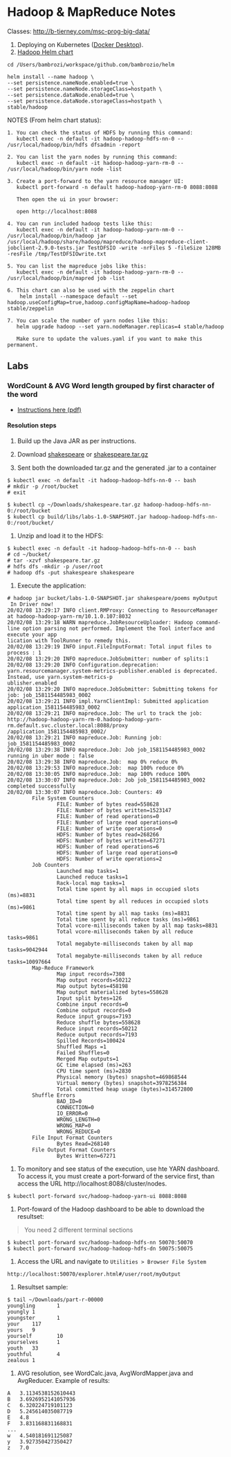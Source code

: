 # Hadoop & MapReduce Notes

Classes: http://b-tierney.com/msc-prog-big-data/

1. Deploying on Kubernetes ([Docker Desktop](https://www.docker.com/products/docker-desktop)).
1. [Hadoop Helm chart](https://github.com/helm/charts/tree/master/stable/hadoop)
```
cd /Users/bambrozi/workspace/github.com/bambrozio/helm

helm install --name hadoop \
--set persistence.nameNode.enabled=true \
--set persistence.nameNode.storageClass=hostpath \
--set persistence.dataNode.enabled=true \
--set persistence.dataNode.storageClass=hostpath \
stable/hadoop
```

NOTES (From helm chart status):
```
1. You can check the status of HDFS by running this command:
   kubectl exec -n default -it hadoop-hadoop-hdfs-nn-0 -- /usr/local/hadoop/bin/hdfs dfsadmin -report

2. You can list the yarn nodes by running this command:
   kubectl exec -n default -it hadoop-hadoop-yarn-rm-0 -- /usr/local/hadoop/bin/yarn node -list

3. Create a port-forward to the yarn resource manager UI:
   kubectl port-forward -n default hadoop-hadoop-yarn-rm-0 8088:8088

   Then open the ui in your browser:

   open http://localhost:8088

4. You can run included hadoop tests like this:
   kubectl exec -n default -it hadoop-hadoop-yarn-nm-0 -- /usr/local/hadoop/bin/hadoop jar /usr/local/hadoop/share/hadoop/mapreduce/hadoop-mapreduce-client-jobclient-2.9.0-tests.jar TestDFSIO -write -nrFiles 5 -fileSize 128MB -resFile /tmp/TestDFSIOwrite.txt

5. You can list the mapreduce jobs like this:
   kubectl exec -n default -it hadoop-hadoop-yarn-rm-0 -- /usr/local/hadoop/bin/mapred job -list

6. This chart can also be used with the zeppelin chart
    helm install --namespace default --set hadoop.useConfigMap=true,hadoop.configMapName=hadoop-hadoop stable/zeppelin

7. You can scale the number of yarn nodes like this:
   helm upgrade hadoop --set yarn.nodeManager.replicas=4 stable/hadoop

   Make sure to update the values.yaml if you want to make this permanent.
```

## Labs

### WordCount & AVG Word length grouped by first character of the word
- [Instructions here (pdf)](https://secureservercdn.net/160.153.138.74/umw.129.myftpupload.com/wp-content/uploads/2020/02/Lab4-Creating_First_MR_Process.pdf)

#### Resolution steps
1. Build up the Java JAR as per instructions.

1. Download [shakespeare](https://www.dropbox.com/s/m84tzbn0489khb6/shakespeare.tar.gz?dl=0) or [shakespeare.tar.gz](https://github.com/swinton/Cloudera-Hadoop-for-Developers/blob/master/training_materials/developer/data/shakespeare.tar.gz)


1. Sent both the downloaded tar.gz and the generated .jar to a container
```
$ kubectl exec -n default -it hadoop-hadoop-hdfs-nn-0 -- bash
# mkdir -p /root/bucket
# exit

$ kubectl cp ~/Downloads/shakespeare.tar.gz hadoop-hadoop-hdfs-nn-0:/root/bucket
$ kubectl cp build/libs/labs-1.0-SNAPSHOT.jar hadoop-hadoop-hdfs-nn-0:/root/bucket/
```

1. Unzip and load it to the HDFS:
```
$ kubectl exec -n default -it hadoop-hadoop-hdfs-nn-0 -- bash
# cd ~/bucket/
# tar -xzvf shakespeare.tar.gz
# hdfs dfs -mkdir -p /user/root
# hadoop dfs -put shakespeare shakespeare
```

1. Execute the application:
```
# hadoop jar bucket/labs-1.0-SNAPSHOT.jar shakespeare/poems myOutput
 In Driver now!
20/02/08 13:29:17 INFO client.RMProxy: Connecting to ResourceManager at hadoop-hadoop-yarn-rm/10.1.0.107:8032
20/02/08 13:29:18 WARN mapreduce.JobResourceUploader: Hadoop command-line option parsing not performed. Implement the Tool interface and execute your app
lication with ToolRunner to remedy this.
20/02/08 13:29:19 INFO input.FileInputFormat: Total input files to process : 1
20/02/08 13:29:20 INFO mapreduce.JobSubmitter: number of splits:1
20/02/08 13:29:20 INFO Configuration.deprecation: yarn.resourcemanager.system-metrics-publisher.enabled is deprecated. Instead, use yarn.system-metrics-p
ublisher.enabled
20/02/08 13:29:20 INFO mapreduce.JobSubmitter: Submitting tokens for job: job_1581154485983_0002
20/02/08 13:29:21 INFO impl.YarnClientImpl: Submitted application application_1581154485983_0002
20/02/08 13:29:21 INFO mapreduce.Job: The url to track the job: http://hadoop-hadoop-yarn-rm-0.hadoop-hadoop-yarn-rm.default.svc.cluster.local:8088/proxy
/application_1581154485983_0002/
20/02/08 13:29:21 INFO mapreduce.Job: Running job: job_1581154485983_0002
20/02/08 13:29:38 INFO mapreduce.Job: Job job_1581154485983_0002 running in uber mode : false
20/02/08 13:29:38 INFO mapreduce.Job:  map 0% reduce 0%
20/02/08 13:29:53 INFO mapreduce.Job:  map 100% reduce 0%
20/02/08 13:30:05 INFO mapreduce.Job:  map 100% reduce 100%
20/02/08 13:30:07 INFO mapreduce.Job: Job job_1581154485983_0002 completed successfully
20/02/08 13:30:07 INFO mapreduce.Job: Counters: 49
        File System Counters
                FILE: Number of bytes read=558628
                FILE: Number of bytes written=1523147
                FILE: Number of read operations=0
                FILE: Number of large read operations=0
                FILE: Number of write operations=0
                HDFS: Number of bytes read=268266
                HDFS: Number of bytes written=67271
                HDFS: Number of read operations=6
                HDFS: Number of large read operations=0
                HDFS: Number of write operations=2
        Job Counters 
                Launched map tasks=1
                Launched reduce tasks=1
                Rack-local map tasks=1
                Total time spent by all maps in occupied slots (ms)=8831
                Total time spent by all reduces in occupied slots (ms)=9861
                Total time spent by all map tasks (ms)=8831
                Total time spent by all reduce tasks (ms)=9861
                Total vcore-milliseconds taken by all map tasks=8831
                Total vcore-milliseconds taken by all reduce tasks=9861
                Total megabyte-milliseconds taken by all map tasks=9042944
                Total megabyte-milliseconds taken by all reduce tasks=10097664
        Map-Reduce Framework
                Map input records=7308
                Map output records=50212
                Map output bytes=458198
                Map output materialized bytes=558628
                Input split bytes=126
                Combine input records=0
                Combine output records=0
                Reduce input groups=7193
                Reduce shuffle bytes=558628
                Reduce input records=50212
                Reduce output records=7193
                Spilled Records=100424
                Shuffled Maps =1
                Failed Shuffles=0
                Merged Map outputs=1
                GC time elapsed (ms)=263
                CPU time spent (ms)=2830
                Physical memory (bytes) snapshot=469868544
                Virtual memory (bytes) snapshot=3978256384
                Total committed heap usage (bytes)=314572800
        Shuffle Errors
                BAD_ID=0
                CONNECTION=0
                IO_ERROR=0
                WRONG_LENGTH=0
                WRONG_MAP=0
                WRONG_REDUCE=0
        File Input Format Counters 
                Bytes Read=268140
        File Output Format Counters 
                Bytes Written=67271
```

1. To monitory and see status of the execution, use hte YARN dashboard. To access it, you must create a port-forward of the service first, than access the URL http://localhost:8088/cluster/nodes.
```
$ kubectl port-forward svc/hadoop-hadoop-yarn-ui 8088:8088
```

1. Port-foward of the Hadoop dashboard to be able to download the resultset: 
> You need 2 different terminal sections
```
$ kubectl port-forward svc/hadoop-hadoop-hdfs-nn 50070:50070
$ kubectl port-forward svc/hadoop-hadoop-hdfs-dn 50075:50075
```

1. Access the URL and navigate to `Utilities > Browser File System`
```
http://localhost:50070/explorer.html#/user/root/myOutput
```

1. Resultset sample:
```
$ tail ~/Downloads/part-r-00000 
youngling       1
youngly 1
youngster       1
your    117
yours   9
yourself        10
yourselves      1
youth   33
youthful        4
zealous 1
```

1. AVG resolution, see WordCalc.java, AvgWordMapper.java and AvgReducer. Example of results:
```
A	3.1134538152610443
B	3.6926952141057936
C	6.320224719101123
D	5.245614035087719
E	4.8
F	3.831168831168831
...
w	4.540181691125087
y	3.927350427350427
z	7.0
```